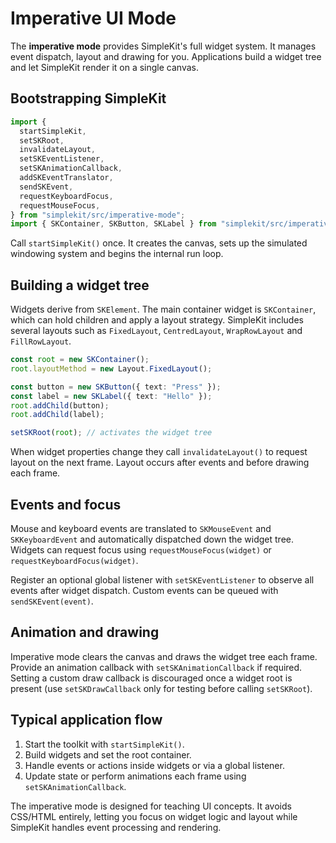 # Imperative UI Mode

The **imperative mode** provides SimpleKit's full widget system.  It manages event dispatch, layout and drawing for you.  Applications build a widget tree and let SimpleKit render it on a single canvas.

## Bootstrapping SimpleKit

```ts
import {
  startSimpleKit,
  setSKRoot,
  invalidateLayout,
  setSKEventListener,
  setSKAnimationCallback,
  addSKEventTranslator,
  sendSKEvent,
  requestKeyboardFocus,
  requestMouseFocus,
} from "simplekit/src/imperative-mode";
import { SKContainer, SKButton, SKLabel } from "simplekit/src/imperative-mode";
```

Call `startSimpleKit()` once.  It creates the canvas, sets up the simulated windowing system and begins the internal run loop.

## Building a widget tree

Widgets derive from `SKElement`.  The main container widget is `SKContainer`, which can hold children and apply a layout strategy.  SimpleKit includes several layouts such as `FixedLayout`, `CentredLayout`, `WrapRowLayout` and `FillRowLayout`.

```ts
const root = new SKContainer();
root.layoutMethod = new Layout.FixedLayout();

const button = new SKButton({ text: "Press" });
const label = new SKLabel({ text: "Hello" });
root.addChild(button);
root.addChild(label);

setSKRoot(root); // activates the widget tree
```

When widget properties change they call `invalidateLayout()` to request layout on the next frame.  Layout occurs after events and before drawing each frame.

## Events and focus

Mouse and keyboard events are translated to `SKMouseEvent` and `SKKeyboardEvent` and automatically dispatched down the widget tree.  Widgets can request focus using `requestMouseFocus(widget)` or `requestKeyboardFocus(widget)`.

Register an optional global listener with `setSKEventListener` to observe all events after widget dispatch.  Custom events can be queued with `sendSKEvent(event)`.

## Animation and drawing

Imperative mode clears the canvas and draws the widget tree each frame.  Provide an animation callback with `setSKAnimationCallback` if required.  Setting a custom draw callback is discouraged once a widget root is present (use `setSKDrawCallback` only for testing before calling `setSKRoot`).

## Typical application flow

1. Start the toolkit with `startSimpleKit()`.
2. Build widgets and set the root container.
3. Handle events or actions inside widgets or via a global listener.
4. Update state or perform animations each frame using `setSKAnimationCallback`.

The imperative mode is designed for teaching UI concepts.  It avoids CSS/HTML entirely, letting you focus on widget logic and layout while SimpleKit handles event processing and rendering.